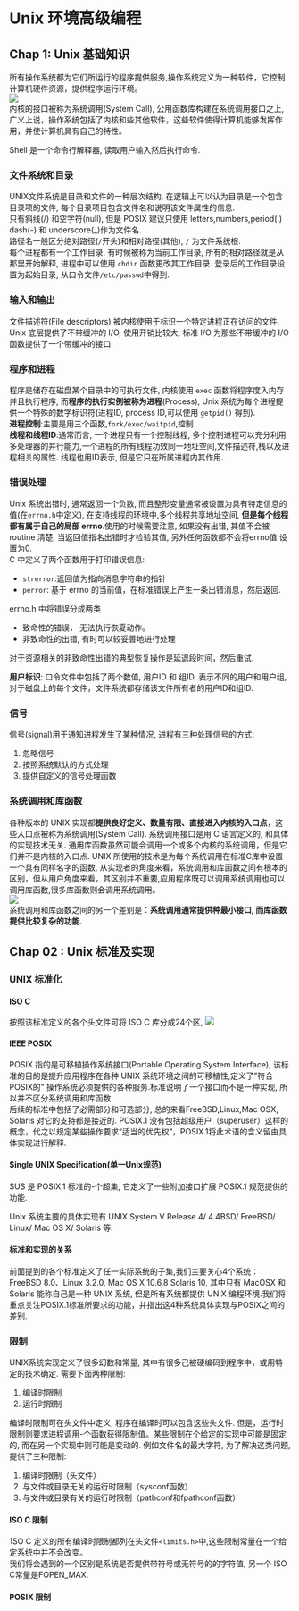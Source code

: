 # Unix 环境高级编程
## Chap 1: Unix 基础知识
所有操作系统都为它们所运行的程序提供服务,操作系统定义为一种软件，它控制计算机硬件资源，提供程序运行环境。<br>
![](figure/1.1.png)<br>
内核的接口被称为系统调用(System Call), 公用函数库构建在系统调用接口之上, 广义上说，操作系统包括了内核和些其他软件，这些软件使得计算机能够发挥作用，并使计算机具有自己的特性。<br>

Shell 是一个命令行解释器, 读取用户输入然后执行命令. 

### 文件系统和目录
UNIX文件系统是目录和文件的一种层次结构, 在逻辑上可以认为目录是一个包含目录项的文件, 每个目录项目包含文件名和说明该文件属性的信息. <br>
只有斜线(/) 和空字符(null), 但是 POSIX 建议只使用 letters,numbers,period(.) dash(-) 和 underscore(\_)作为文件名.<br>
路径名一般区分绝对路径(`/`开头)和相对路径(其他), `/` 为文件系统根.<br>
每个进程都有一个工作目录, 有时候被称为当前工作目录, 所有的相对路径就是从那里开始解释, 进程中可以使用 `chdir` 函数更改其工作目录. 登录后的工作目录设置为起始目录, 从口令文件`/etc/passwd`中得到. 

### 输入和输出
文件描述符(File descriptors) 被内核使用于标识一个特定进程正在访问的文件, Unix 底层提供了不带缓冲的 I/O, 使用开销比较大, 标准 I/O 为那些不带缓冲的 I/O 函数提供了一个带缓冲的接口. 

### 程序和进程
程序是储存在磁盘某个目录中的可执行文件, 内核使用 `exec` 函数将程序度入内存并且执行程序, 而**程序的执行实例被称为进程**(Process), Unix 系统为每个进程提供一个特殊的数字标识符(进程ID, process ID,可以使用 `getpid()` 得到).<br>
**进程控制**:主要是用三个函数,`fork/exec/waitpid`,控制. <br>
**线程和线程ID**:通常而言, 一个进程只有一个控制线程, 多个控制进程可以充分利用多处理器的并行能力,一个进程的所有线程功效同一地址空间,文件描述符,栈以及进程相关的属性. 线程也用ID表示, 但是它只在所属进程内其作用. 

### 错误处理
Unix 系统出错时, 通常返回一个负数, 而且整形变量通常被设置为具有特定信息的值(在`errno.h`中定义), 在支持线程的环境中,多个线程共享地址空间, **但是每个线程都有属于自己的局部 errno**.使用的时候需要注意, 如果没有出错, 其值不会被 routine 清楚, 当返回值指名出错时才检验其值, 另外任何函数都不会将errno值 设置为0.<br>
C 中定义了两个函数用于打印错误信息:
* `strerror`:返回值为指向消息字符串的指针
* `perror`: 基于 errno 的当前值，在标准错误上产生一条出错消息，然后返回.

errno.h 中将错误分成两类
* 致命性的错误， 无法执行恢夏动作。
* 非致命性的出错, 有时可以较妥善地进行处理

对于资源相关的非致命性出错的典型恢复操作是延退段时间，然后重试. 

**用户标识**:
口令文件中包括了两个数值, 用户ID 和 组ID, 表示不同的用户和用户组, 对于磁盘上的每个文件，文件系统都存储该文件所有者的用户ID和组ID. 

### 信号
信号(signal)用于通知进程发生了某种情况, 进程有三种处理信号的方式:
1. 忽略信号
2. 按照系统默认的方式处理
3. 提供自定义的信号处理函数

### 系统调用和库函数
各种版本的 UNIX 实现都**提供良好定义、数量有限、直接进入内核的入口点**，这些入口点被称为系统调用(System Call). 系统调用接口是用 C 语言定义的, 和具体的实现技术无关. 通用库函数虽然可能会调用一个或多个内核的系统调用，但是它们并不是内核的入口点. UNIX 所使用的技术是为每个系统调用在标准C库中设置一个具有同样名字的函数, 从实现者的角度来看，系统调用和库函数之间有根本的区别，但从用户角度来看，其区别并不重要,应用程序既可以调用系统调用也可以调用库函数,很多库函数则会调用系统调用。<br>
![](figure/1.2.png)<br>
系统调用和库函数之间的另一个差别是：**系统调用通常提供种最小接口, 而库函数提供比较复杂的功能**. 

## Chap 02 : Unix 标准及实现
### UNIX 标准化
#### ISO C
按照该标准定义的各个头文件可将 ISO C 库分成24个区, 
![](figure/2.1.png)<br>
#### IEEE POSIX
POSIX 指的是可移植操作系统接口(Portable Operating System Interface), 该标准的目的是提升应用程序在各种 UNIX 系统环境之间的可移植性,定义了"符合POSIX的" 操作系统必须提供的各种服务.标准说明了一个接口而不是一种实现, 所以并不区分系统调用和库函数.<br>
后续的标准中包括了必需部分和可选部分, 总的来看FreeBSD,Linux,Mac OSX, Solaris 对它的支持都是接近的. POSIX.1 没有包括超级用户（superuser）这样的概念，代之以规定某些操作要求“适当的优先权”，POSIX.1将此术语的含义留由具体实现进行解释. 

#### Single UNIX Specification(单一Unix规范)
SUS 是 POSIX.1 标准的-个超集, 它定义了一些附加接口扩展 POSIX.1 规范提供的功能. 

Unix 系统主要的具体实现有 UNIX System V Release 4/ 4.4BSD/ FreeBSD/ Linux/ Mac OS X/ Solaris 等.

#### 标准和实现的关系
前面提到的各个标准定义了任一实际系统的子集,我们主要关心4个系统：FreeBSD 8.0、Linux 3.2.0, Mac OS X 10.6.8 Solaris 10, 其中只有 MacOSX 和 Solaris 能称自己是一种 UNIX 系统, 但是所有系统都提供 UNIX 编程环境.我们将重点关注POSIX.1标准所要求的功能，并指出这4种系统具体实现与POSIX之间的差别.

### 限制
UNIX系统实现定义了很多幻数和常量, 其中有很多己被硬编码到程序中，或用特定的技术确定. 需要下面两种限制:
1. 编译时限制
2. 运行时限制

编译时限制可在头文件中定义, 程序在编译时可以包含这些头文件. 但是，运行时限制则要求进程调用-个函数获得限制值。某些限制在个给定的实现中可能是固定的, 而在另一个实现中则可能是变动的. 例如文件名的最大字符, 为了解决这类问题,提供了三种限制:
1. 编译时限制（头文件）
2. 与文件或目录无关的运行时限制（sysconf函数）
3. 与文件或目录有关的运行时限制（pathconf和fpathconf函数）

#### ISO C 限制
1SO C 定义的所有编译时限制都列在头文件`<limits.h>`中,这些限制常量在一个给定系统中并不会改变。<br>
我们将会遇到的一个区别是系统是否提供带符号或无符号的的字符值, 另一个 ISO C常量是FOPEN_MAX.

#### POSIX 限制

